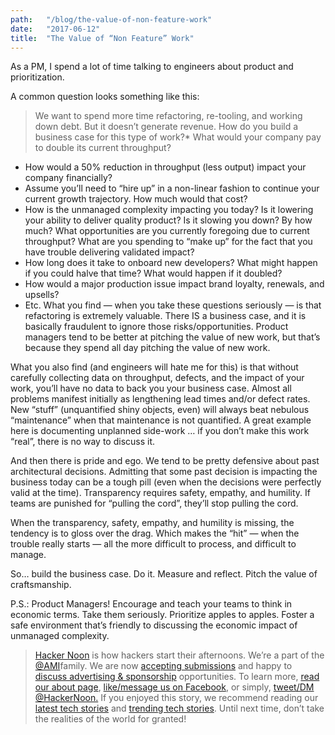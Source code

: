 ```yaml
---
path:	"/blog/the-value-of-non-feature-work"
date:	"2017-06-12"
title:	"The Value of “Non Feature” Work"
---
```


As a PM, I spend a lot of time talking to engineers about product and prioritization.

A common question looks something like this:


> We want to spend more time refactoring, re-tooling, and working down debt. But it doesn’t generate revenue. How do you build a business case for this type of work?* What would your company pay to double its current throughput?
* How would a 50% reduction in throughput (less output) impact your company financially?
* Assume you’ll need to “hire up” in a non-linear fashion to continue your current growth trajectory. How much would that cost?
* How is the unmanaged complexity impacting you today? Is it lowering your ability to deliver quality product? Is it slowing you down? By how much? What opportunities are you currently foregoing due to current throughput? What are you spending to “make up” for the fact that you have trouble delivering validated impact?
* How long does it take to onboard new developers? What might happen if you could halve that time? What would happen if it doubled?
* How would a major production issue impact brand loyalty, renewals, and upsells?
* Etc.
What you find — when you take these questions seriously — is that refactoring is extremely valuable. There IS a business case, and it is basically fraudulent to ignore those risks/opportunities. Product managers tend to be better at pitching the value of new work, but that’s because they spend all day pitching the value of new work.

What you also find (and engineers will hate me for this) is that without carefully collecting data on throughput, defects, and the impact of your work, you’ll have no data to back you your business case. Almost all problems manifest initially as lengthening lead times and/or defect rates. New “stuff” (unquantified shiny objects, even) will always beat nebulous “maintenance” when that maintenance is not quantified. A great example here is documenting unplanned side-work … if you don’t make this work “real”, there is no way to discuss it.

And then there is pride and ego. We tend to be pretty defensive about past architectural decisions. Admitting that some past decision is impacting the business today can be a tough pill (even when the decisions were perfectly valid at the time). Transparency requires safety, empathy, and humility. If teams are punished for “pulling the cord”, they’ll stop pulling the cord.

When the transparency, safety, empathy, and humility is missing, the tendency is to gloss over the drag. Which makes the “hit” — when the trouble really starts — all the more difficult to process, and difficult to manage.

So… build the business case. Do it. Measure and reflect. Pitch the value of craftsmanship.

P.S.: Product Managers! Encourage and teach your teams to think in economic terms. Take them seriously. Prioritize apples to apples. Foster a safe environment that’s friendly to discussing the economic impact of unmanaged complexity.


> [Hacker Noon](http://bit.ly/Hackernoon) is how hackers start their afternoons. We’re a part of the [@AMI](http://bit.ly/atAMIatAMI)family. We are now [accepting submissions](http://bit.ly/hackernoonsubmission) and happy to [discuss advertising & sponsorship](mailto:partners@amipublications.com) opportunities.
> To learn more, [read our about page](https://goo.gl/4ofytp), [like/message us on Facebook](http://bit.ly/HackernoonFB), or simply, [tweet/DM @HackerNoon.](https://goo.gl/k7XYbx)
> If you enjoyed this story, we recommend reading our [latest tech stories](http://bit.ly/hackernoonlatestt) and [trending tech stories](https://hackernoon.com/trending). Until next time, don’t take the realities of the world for granted!